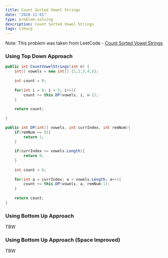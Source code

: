```yaml
---
title: Count Sorted Vowel Strings
date: "2020-11-01"
type: problem-solving
description: Count Sorted Vowel Strings
tags: csharp
---
```


Note: This problem was taken from LeetCode - [Count Sorted Vowel Strings](https://leetcode.com/problems/count-sorted-vowel-strings/)

### Using Top Down Approach

```csharp
public int CountVowelStrings(int n) {
	int[] vowels = new int[] {1,2,3,4,5};
	
	int count = 0;
		
	for(int i = 0; i < 5; i++){
		count += this.DP(vowels, i, n-1);
	}
	
	return count;
	
}

public int DP(int[] vowels, int currIndex, int remNum){
	if(remNum == 0){
		return 1;
	}
	
	if(currIndex >= vowels.Length){
		return 0;
	}
	
	int count = 0;
	
	for(int a = currIndex; a < vowels.Length; a++){
		count += this.DP(vowels, a, remNum-1);
	}
	
	return count;
}
```

### Using Bottom Up Approach

TBW

### Using Bottom Up Approach (Space Improved)

TBW
